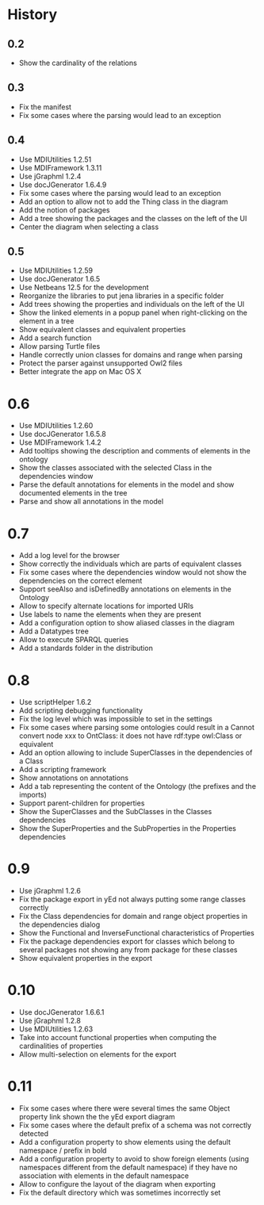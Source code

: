# History
## 0.2
 - Show the cardinality of the relations

## 0.3
 - Fix the manifest
 - Fix some cases where the parsing would lead to an exception

## 0.4
 - Use MDIUtilities 1.2.51
 - Use MDIFramework 1.3.11
 - Use jGraphml 1.2.4
 - Use docJGenerator 1.6.4.9
 - Fix some cases where the parsing would lead to an exception
 - Add an option to allow not to add the Thing class in the diagram
 - Add the notion of packages
 - Add a tree showing the packages and the classes on the left of the UI
 - Center the diagram when selecting a class

## 0.5
 - Use MDIUtilities 1.2.59
 - Use docJGenerator 1.6.5
 - Use Netbeans 12.5 for the development
 - Reorganize the libraries to put jena libraries in a specific folder
 - Add trees showing the properties and individuals on the left of the UI
 - Show the linked elements in a popup panel when right-clicking on the element in a tree
 - Show equivalent classes and equivalent properties
 - Add a search function
 - Allow parsing Turtle files
 - Handle correctly union classes for domains and range when parsing
 - Protect the parser against unsupported Owl2 files
 - Better integrate the app on Mac OS X

# 0.6
 - Use MDIUtilities 1.2.60
 - Use docJGenerator 1.6.5.8
 - Use MDIFramework 1.4.2
 - Add tooltips showing the description and comments of elements in the ontology
 - Show the classes associated with the selected Class in the dependencies window
 - Parse the default annotations for elements in the model and show documented elements in the tree
 - Parse and show all annotations in the model

# 0.7
 - Add a log level for the browser
 - Show correctly the individuals which are parts of equivalent classes
 - Fix some cases where the dependencies window would not show the dependencies on the correct element
 - Support seeAlso and isDefinedBy annotations on elements in the Ontology
 - Allow to specify alternate locations for imported URIs
 - Use labels to name the elements when they are present
 - Add a configuration option to show aliased classes in the diagram
 - Add a Datatypes tree
 - Allow to execute SPARQL queries
 - Add a standards folder in the distribution

# 0.8
 - Use scriptHelper 1.6.2
 - Add scripting debugging functionality
 - Fix the log level which was impossible to set in the settings
 - Fix some cases where parsing some ontologies could result in a Cannot convert node xxx to OntClass: it does not have rdf:type owl:Class or equivalent
 - Add an option allowing to include SuperClasses in the dependencies of a Class
 - Add a scripting framework
 - Show annotations on annotations
 - Add a tab representing the content of the Ontology (the prefixes and the imports)
 - Support parent-children for properties
 - Show the SuperClasses and the SubClasses in the Classes dependencies
 - Show the SuperProperties and the SubProperties in the Properties dependencies

# 0.9
 - Use jGraphml 1.2.6
 - Fix the package export in yEd not always putting some range classes correctly
 - Fix the Class dependencies for domain and range object properties in the dependencies dialog
 - Show the Functional and InverseFunctional characteristics of Properties
 - Fix the package dependencies export for classes which belong to several packages not showing any from package for these classes
 - Show equivalent properties in the export

# 0.10
 - Use docJGenerator 1.6.6.1
 - Use jGraphml 1.2.8
 - Use MDIUtilities 1.2.63
 - Take into account functional properties when computing the cardinalities of properties
 - Allow multi-selection on elements for the export

# 0.11
 - Fix some cases where there were several times the same Object property link shown the the yEd export diagram
 - Fix some cases where the default prefix of a schema was not correctly detected
 - Add a configuration property to show elements using the default namespace / prefix in bold
 - Add a configuration property to avoid to show foreign elements (using namespaces different from the default namespace) if they have no association
   with elements in the default namespace
 - Allow to configure the layout of the diagram when exporting
 - Fix the default directory which was sometimes incorrectly set